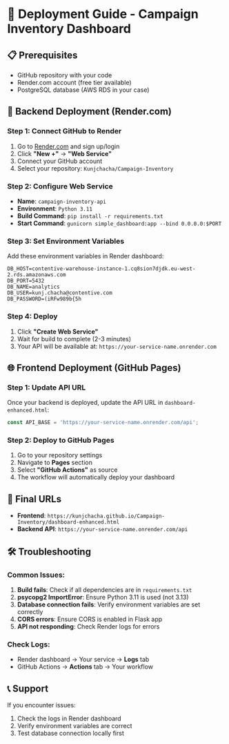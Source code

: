 # 🚀 Deployment Guide - Campaign Inventory Dashboard

## 📋 Prerequisites
- GitHub repository with your code
- Render.com account (free tier available)
- PostgreSQL database (AWS RDS in your case)

## 🔧 Backend Deployment (Render.com)

### Step 1: Connect GitHub to Render
1. Go to [Render.com](https://render.com) and sign up/login
2. Click **"New +"** → **"Web Service"**
3. Connect your GitHub account
4. Select your repository: `Kunjchacha/Campaign-Inventory`

### Step 2: Configure Web Service
- **Name**: `campaign-inventory-api`
- **Environment**: `Python 3.11`
- **Build Command**: `pip install -r requirements.txt`
- **Start Command**: `gunicorn simple_dashboard:app --bind 0.0.0.0:$PORT`

### Step 3: Set Environment Variables
Add these environment variables in Render dashboard:

```
DB_HOST=contentive-warehouse-instance-1.cq8sion7djdk.eu-west-2.rds.amazonaws.com
DB_PORT=5432
DB_NAME=analytics
DB_USER=kunj.chacha@contentive.com
DB_PASSWORD=(iRFw989b{5h
```

### Step 4: Deploy
1. Click **"Create Web Service"**
2. Wait for build to complete (2-3 minutes)
3. Your API will be available at: `https://your-service-name.onrender.com`

## 🌐 Frontend Deployment (GitHub Pages)

### Step 1: Update API URL
Once your backend is deployed, update the API URL in `dashboard-enhanced.html`:

```javascript
const API_BASE = 'https://your-service-name.onrender.com/api';
```

### Step 2: Deploy to GitHub Pages
1. Go to your repository settings
2. Navigate to **Pages** section
3. Select **"GitHub Actions"** as source
4. The workflow will automatically deploy your dashboard

## 🔗 Final URLs
- **Frontend**: `https://kunjchacha.github.io/Campaign-Inventory/dashboard-enhanced.html`
- **Backend API**: `https://your-service-name.onrender.com/api`

## 🛠️ Troubleshooting

### Common Issues:
1. **Build fails**: Check if all dependencies are in `requirements.txt`
2. **psycopg2 ImportError**: Ensure Python 3.11 is used (not 3.13)
3. **Database connection fails**: Verify environment variables are set correctly
4. **CORS errors**: Ensure CORS is enabled in Flask app
5. **API not responding**: Check Render logs for errors

### Check Logs:
- Render dashboard → Your service → **Logs** tab
- GitHub Actions → **Actions** tab → Your workflow

## 📞 Support
If you encounter issues:
1. Check the logs in Render dashboard
2. Verify environment variables are correct
3. Test database connection locally first
